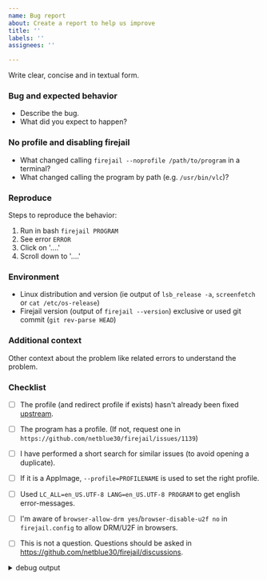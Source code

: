 ```yaml
---
name: Bug report
about: Create a report to help us improve
title: ''
labels: ''
assignees: ''

---
```


Write clear, concise and in textual form.

### Bug and expected behavior

- Describe the bug.
- What did you expect to happen?

### No profile and disabling firejail

- What changed calling `firejail --noprofile /path/to/program` in a terminal?
- What changed calling the program by path (e.g. `/usr/bin/vlc`)?

### Reproduce

Steps to reproduce the behavior:

1. Run in bash `firejail PROGRAM`
2. See error `ERROR`
3. Click on '....'
4. Scroll down to '....'

### Environment

- Linux distribution and version (ie output of `lsb_release -a`, `screenfetch` or `cat /etc/os-release`)
- Firejail version (output of `firejail --version`) exclusive or used git commit (`git rev-parse HEAD`)

### Additional context

Other context about the problem like related errors to understand the problem.

### Checklist

- [ ] The profile (and redirect profile if exists) hasn't already been fixed [upstream](https://github.com/netblue30/firejail/tree/master/etc).
- [ ] The program has a profile. (If not, request one in `https://github.com/netblue30/firejail/issues/1139`)
- [ ] I have performed a short search for similar issues (to avoid opening a duplicate).
- [ ] If it is a AppImage, `--profile=PROFILENAME` is used to set the right profile.
- [ ] Used `LC_ALL=en_US.UTF-8 LANG=en_US.UTF-8 PROGRAM` to get english error-messages.
- [ ] I'm aware of `browser-allow-drm yes`/`browser-disable-u2f no` in `firejail.config` to allow DRM/U2F in browsers.
- [ ] This is not a question. Questions should be asked in https://github.com/netblue30/firejail/discussions.


<details><summary> debug output </summary>

```
OUTPUT OF `firejail --debug PROGRAM`
```

</details>
